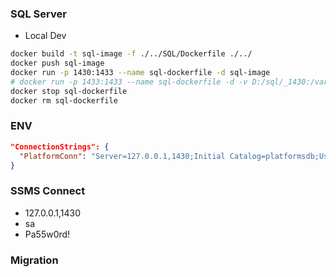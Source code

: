 ### SQL Server
- Local Dev
```bash
docker build -t sql-image -f ./../SQL/Dockerfile ./../
docker push sql-image
docker run -p 1430:1433 --name sql-dockerfile -d sql-image
# docker run -p 1433:1433 --name sql-dockerfile -d -v D:/sql/_1430:/var/opt/mssql -d sql-image
docker stop sql-dockerfile
docker rm sql-dockerfile
```
### ENV
```json
"ConnectionStrings": {
  "PlatformConn": "Server=127.0.0.1,1430;Initial Catalog=platformsdb;User ID=sa;Password=Pa55w0rd!;TrustServerCertificate=true"
}
```
### SSMS Connect
- 127.0.0.1,1430
- sa
- Pa55w0rd!

### Migration
```bash

```
